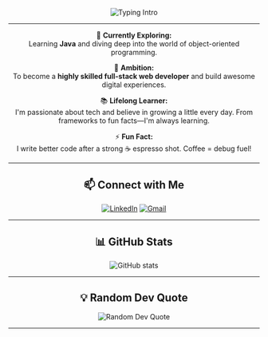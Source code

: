 <div align="center">

![Typing Intro](https://readme-typing-svg.herokuapp.com?font=Fira+Code&size=24&duration=2000&pause=500&color=8B0000&width=500&lines=Hey+there+👋+I'm+Hanin!)

---

🌱 **Currently Exploring:**  
Learning **Java** and diving deep into the world of object-oriented programming.

🎯 **Ambition:**  
To become a **highly skilled full-stack web developer** and build awesome digital experiences.

📚 **Lifelong Learner:**  
I'm passionate about tech and believe in growing a little every day. From frameworks to fun facts—I'm always learning.

⚡ **Fun Fact:**  
I write better code after a strong ☕ espresso shot. Coffee = debug fuel!

---

## 📫 Connect with Me

[![LinkedIn](https://img.shields.io/badge/LinkedIn-Hanin%20Al--Saadi-blue?logo=linkedin&style=for-the-badge)](https://www.linkedin.com/in/hanin-al-saadi-9829a2272?utm_source=share&utm_campaign=share_via&utm_content=profile&utm_medium=ios_app)
[![Gmail](https://img.shields.io/badge/Gmail-haninzx2024@gmail.com-red?logo=gmail&style=for-the-badge)](mailto:haninzx2024@gmail.com)

---

## 📊 GitHub Stats

<img src="https://github-readme-stats.vercel.app/api?username=hanin190340&show_icons=true&rank_icon=github&theme=dark&border_radius=12" alt="GitHub stats" />

---

## 💡 Random Dev Quote

<img src="https://quotes-github-readme.vercel.app/api?type=horizontal&theme=dark" alt="Random Dev Quote" />

---

</div>
